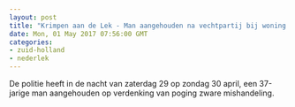 ```yaml
---
layout: post
title: "Krimpen aan de Lek - Man aangehouden na vechtpartij bij woning De Eendracht"
date: Mon, 01 May 2017 07:56:00 GMT
categories: 
- zuid-holland 
- nederlek 
---
```


De politie heeft in de nacht van zaterdag 29 op zondag 30 april, een 37-jarige man aangehouden op verdenking van poging zware mishandeling.
